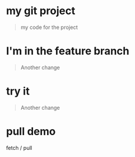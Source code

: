 # my git project
> my code for the project 

 # I'm in the feature branch

> Another change 

# try it
> Another change
>
# pull demo
fetch / pull
